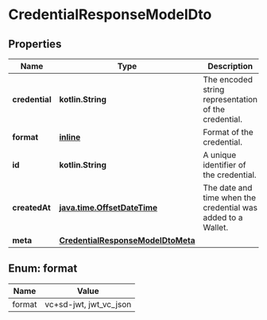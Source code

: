 
# CredentialResponseModelDto

## Properties
Name | Type | Description | Notes
------------ | ------------- | ------------- | -------------
**credential** | **kotlin.String** | The encoded string representation of the credential. | 
**format** | [**inline**](#Format) | Format of the credential. | 
**id** | **kotlin.String** | A unique identifier of the credential. | 
**createdAt** | [**java.time.OffsetDateTime**](java.time.OffsetDateTime.md) | The date and time when the credential was added to a Wallet. |  [optional]
**meta** | [**CredentialResponseModelDtoMeta**](CredentialResponseModelDtoMeta.md) |  |  [optional]


<a id="Format"></a>
## Enum: format
Name | Value
---- | -----
format | vc+sd-jwt, jwt_vc_json



